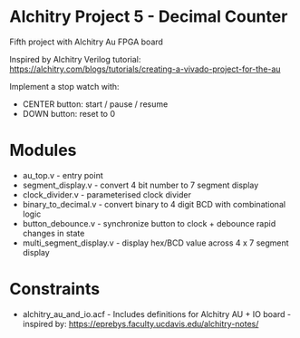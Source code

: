 # Alchitry Project 5 - Decimal Counter

Fifth project with Alchitry Au FPGA board

Inspired by Alchitry Verilog tutorial: https://alchitry.com/blogs/tutorials/creating-a-vivado-project-for-the-au

Implement a stop watch with:
 - CENTER button: start / pause / resume
 - DOWN button: reset to 0

# Modules

- au_top.v - entry point
- segment_display.v - convert 4 bit number to 7 segment display
- clock_divider.v - parameterised clock divider
- binary_to_decimal.v - convert binary to 4 digit BCD with combinational logic
- button_debounce.v - synchronize button to clock + debounce rapid changes in state
- multi_segment_display.v - display hex/BCD value across 4 x 7 segment display

# Constraints

- alchitry_au_and_io.acf - Includes definitions for Alchitry AU + IO board - inspired by: https://eprebys.faculty.ucdavis.edu/alchitry-notes/



